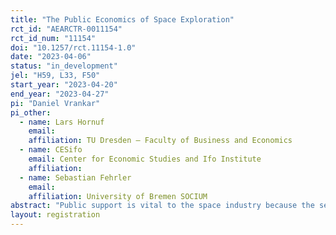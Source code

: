 ```yaml
---
title: "The Public Economics of Space Exploration"
rct_id: "AEARCTR-0011154"
rct_id_num: "11154"
doi: "10.1257/rct.11154-1.0"
date: "2023-04-06"
status: "in_development"
jel: "H59, L33, F50"
start_year: "2023-04-20"
end_year: "2023-04-27"
pi: "Daniel Vrankar"
pi_other:
  - name: Lars Hornuf
    email: 
    affiliation: TU Dresden – Faculty of Business and Economics
  - name: CESifo
    email: Center for Economic Studies and Ifo Institute
    affiliation: 
  - name: Sebastian Fehrler
    email: 
    affiliation: University of Bremen SOCIUM
abstract: "Public support is vital to the space industry because the sector still receives about one-third of its funding from governmental budgets. Therefore, research and the media have extensively investigated and debated citizens’ opinions toward space expenditures. Various factors, for example, the overestimation of the actual space budget and sociodemographic characteristics have been identified as relevant determinants of public support for space funding. Existing research is insufficient for two reasons. First, research is primarily concerned with the public opinion toward government space agencies. With the emergence of the new space industry, this approach is no longer valid, as public support might change depending on whether a governmental agency or a private company receives funding. Second, while literature primarily focuses on the United States (U.S.), other nations have taken on significant roles in space exploration as well. We extend existing literature by analyzing nine leading space nations and considering the impact of the new space industry on the public opinion of space expenditures. We will investigate the public opinion of space funding and the effectiveness of different communications strategies using statistical hypotheses testing and regression analysis. Our data will be extracted from an online experiment with over 2000 citizens."
layout: registration
---
```


